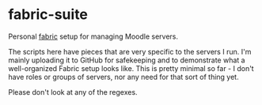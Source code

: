 # fabric-suite

Personal [fabric](http://www.fabfile.org/) setup for managing Moodle servers.

The scripts here have pieces that are very specific to the servers I run. I'm
mainly uploading it to GitHub for safekeeping and to demonstrate what a
well-organized Fabric setup looks like. This is pretty minimal so far - I don't
have roles or groups of servers, nor any need for that sort of thing yet.

Please don't look at any of the regexes.
